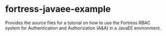 fortress-javaee-example
=======================

Provides the source files for a tutorial on how to use the Fortress RBAC system for Authentication and Authorization (A&amp;A) in a JavaEE environment.
